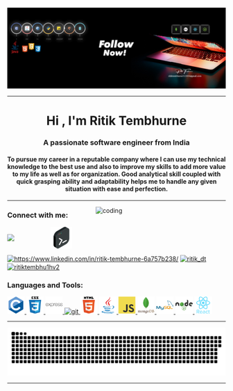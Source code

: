 <p align="center">
 <img width="1000" src="Linkedin 1.jpg" alt="head"/>
</p>

<hr>
<h1 align="center">Hi , I'm <b>Ritik Tembhurne</b></h1>
<h3 align="center">A passionate software engineer from India</h3>
<h4 align="center">To pursue my career in a reputable company where I can use my technical knowledge to the best use and also to improve my skills to add more value to my life as well as for organization. Good analytical skill coupled with quick grasping ability and adaptability helps me to handle any given situation with ease and perfection.</h4>
<hr>
<img align="right" alt="coding" width="300" autoplay src="https://user-images.githubusercontent.com/74038190/212749447-bfb7e725-6987-49d9-ae85-2015e3e7cc41.gif" style="max-width: 100%; display: inline-block;" data-target="animated-image.originalImage">
<h3 align="left">Connect with me:</h3>
<div style="display: flex; align-items: center;">
    <img width="100" src="https://user-images.githubusercontent.com/74038190/216656959-bdd9b5f2-9fc8-438e-bbf3-3674c39ec746.gif" style="max-width: 100%; display: inline-block;">
    <img src="./coding-thumbnail.png" alt="coding decoration button" style="max-width: 100%; display: inline-block;">
</div>

<p align="left">
<a href="https://linkedin.com/in/https://www.linkedin.com/in/ritik-tembhurne-6a757b238/" target="blank"><img align="center" src="https://raw.githubusercontent.com/rahuldkjain/github-profile-readme-generator/master/src/images/icons/Social/linked-in-alt.svg" alt="https://www.linkedin.com/in/ritik-tembhurne-6a757b238/" height="30" width="40" /></a>
<a href="https://instagram.com/ritik_dt" target="blank"><img align="center" src="https://raw.githubusercontent.com/rahuldkjain/github-profile-readme-generator/master/src/images/icons/Social/instagram.svg" alt="ritik_dt" height="30" width="40" /></a>
  <a href="https://auth.geeksforgeeks.org/user/ritiktembhu1hv2" target="blank"><img align="center" src="https://raw.githubusercontent.com/rahuldkjain/github-profile-readme-generator/master/src/images/icons/Social/geeks-for-geeks.svg" alt="ritiktembhu1hv2" height="30" width="40" /></a>
</p>
<h3 align="left">Languages and Tools:</h3>
<p align="left"> <a href="https://www.cprogramming.com/" target="_blank" rel="noreferrer"> <img src="https://raw.githubusercontent.com/devicons/devicon/master/icons/c/c-original.svg" alt="c" width="40" height="40"/> </a> <a href="https://www.w3schools.com/css/" target="_blank" rel="noreferrer"> <img src="https://raw.githubusercontent.com/devicons/devicon/master/icons/css3/css3-original-wordmark.svg" alt="css3" width="40" height="40"/> </a> <a href="https://expressjs.com" target="_blank" rel="noreferrer"> <img src="https://raw.githubusercontent.com/devicons/devicon/master/icons/express/express-original-wordmark.svg" alt="express" width="40" height="40"/> </a> <a href="https://git-scm.com/" target="_blank" rel="noreferrer"> <img src="https://www.vectorlogo.zone/logos/git-scm/git-scm-icon.svg" alt="git" width="40" height="40"/> </a> <a href="https://www.w3.org/html/" target="_blank" rel="noreferrer"> <img src="https://raw.githubusercontent.com/devicons/devicon/master/icons/html5/html5-original-wordmark.svg" alt="html5" width="40" height="40"/> </a> <a href="https://www.java.com" target="_blank" rel="noreferrer"> <img src="https://raw.githubusercontent.com/devicons/devicon/master/icons/java/java-original.svg" alt="java" width="40" height="40"/> </a> <a href="https://developer.mozilla.org/en-US/docs/Web/JavaScript" target="_blank" rel="noreferrer"> <img src="https://raw.githubusercontent.com/devicons/devicon/master/icons/javascript/javascript-original.svg" alt="javascript" width="40" height="40"/> </a> <a href="https://www.mongodb.com/" target="_blank" rel="noreferrer"> <img src="https://raw.githubusercontent.com/devicons/devicon/master/icons/mongodb/mongodb-original-wordmark.svg" alt="mongodb" width="40" height="40"/> </a> <a href="https://www.mysql.com/" target="_blank" rel="noreferrer"> <img src="https://raw.githubusercontent.com/devicons/devicon/master/icons/mysql/mysql-original-wordmark.svg" alt="mysql" width="40" height="40"/> </a> <a href="https://nodejs.org" target="_blank" rel="noreferrer"> <img src="https://raw.githubusercontent.com/devicons/devicon/master/icons/nodejs/nodejs-original-wordmark.svg" alt="nodejs" width="40" height="40"/> </a> <a href="https://reactjs.org/" target="_blank" rel="noreferrer"> <img src="https://raw.githubusercontent.com/devicons/devicon/master/icons/react/react-original-wordmark.svg" alt="react" width="40" height="40"/> </a> </p>
<hr>

<p align="center">
 <img width="1000" src="github-snake.svg" alt="snake"/>
</p>
  <hr>
  
